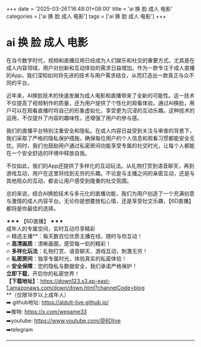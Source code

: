 +++
date = '2025-03-26T16:48:01+08:00'
title = 'ai 换 脸 成人 电影'
categories = ['ai 换 脸 成人 电影']
tags = ['ai 换 脸 成人 电影']
+++

# ai 换 脸 成人 电影

在当今数字时代，视频和直播应用已经成为人们娱乐和社交的重要方式。尤其是在成人内容领域，用户对创新和互动体验的需求日益增加。作为一款专注于成人直播的App，我们深知如何将先进的技术与用户需求结合，从而打造出一款真正与众不同的平台。

近年来，AI换脸技术的快速发展为成人电影和直播带来了全新的可能性。这一技术不仅提高了视频制作的质量，还为用户提供了个性化的观看体验。通过AI换脸，用户可以在观看直播时将自己的形象虚拟化，享受更为沉浸的互动乐趣。这种技术的运用，不仅提升了内容的趣味性，还增强了用户的参与感。

我们的直播平台特别注重安全和隐私。在成人内容日益受到关注与审查的背景下，我们采取了严格的隐私保护措施，确保每位用户的个人信息和观看习惯都能安全无忧。同时，我们也鼓励用户通过私密房间功能享受专属的社交时光，让每个人都能在一个安全舒适的环境中释放自我。

不仅如此，我们的App还提供了多样化的互动玩法。从礼物打赏到语音聊天，再到游戏互动，用户在这里将找到无穷的乐趣。不论是与主播之间的亲密互动，还是与其他观众的互动，都会让用户感受到隆重的社交氛围。

总的来说，结合AI换脸技术与多元化的直播功能，我们为用户创造了一个充满创意与激情的成人内容平台。无论你是想要放松心情，还是享受社交乐趣，【6D直播】都将是你最佳的选择。

✦✦✦ 【6D直播】 ✦✦✦  
成年人的专属空间，实时互动尽享精彩  
🔥 精选主播**：每天数百位优质主播在线，随时与你互动！  
🔥 **高清画质**：清晰画面，感受每一刻的精彩！  
🔥 **多样化玩法**：礼物打赏、语音聊天、游戏互动，刺激无穷！  
🔥 **私密房间**：独享专属时光，体验真实的私密体验！  
🔥 **安全保障**：您的隐私与数据安全，我们承诺严格保护！  
**立即下载**，开启你的私密世界！  
**【下载地址】**：https://down123.s3.ap-east-1.amazonaws.com/down/down.html?channelCode=blog  
**（仅限18岁以上成年人）  
➡️ github地址: https://aldult-live.github.io/  
➡️推特: https://x.com/wegame33  
➡️youtube: https://www.youtube.com/@6Dlive  
➡️telegram

---
